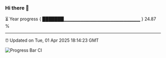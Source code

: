 ### Hi there 👋

⏳ Year progress { ███████▁▁▁▁▁▁▁▁▁▁▁▁▁▁▁▁▁▁▁▁▁▁▁ } 24.87 %

---

⏰ Updated on Tue, 01 Apr 2025 18:14:23 GMT

![Progress Bar CI](https://github.com/Shyam-Makwana/GitHub-Actions-Demo/workflows/Progress%20Bar%20CI/badge.svg)
